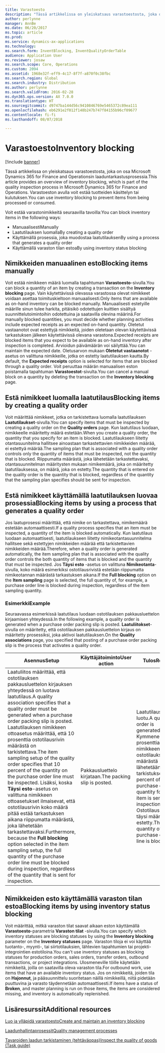 ```yaml
---
title: Varastoesto
description: "Tässä artikkelissa on yleiskatsaus varastoestosta, joka on osa Microsoft Dynamics 365 for Finance and Operationsin laaduntarkastusprosessia. Varastoeston avulla voit estää tuotteiden käsittelyn tai kulutuksen."
author: perlynne
manager: AnnBe
ms.date: 06/20/2017
ms.topic: article
ms.prod: 
ms.service: dynamics-ax-applications
ms.technology: 
ms.search.form: InventBlocking, InventQualityOrderTable
audience: Application User
ms.reviewer: josaw
ms.search.scope: Core, Operations
ms.custom: 2094
ms.assetid: 1968e32f-eff9-4c17-8f7f-a870f0c38fbc
ms.search.region: Global
ms.search.industry: Distribution
ms.author: perlynne
ms.search.validFrom: 2016-02-28
ms.dyn365.ops.version: AX 7.0.0
ms.translationtype: HT
ms.sourcegitcommit: d9747ba144d56c9410846769e5465372c89ea111
ms.openlocfilehash: eb6291e2f012f148b247b747f84155b96cf09677
ms.contentlocale: fi-fi
ms.lasthandoff: 08/07/2018

---
```


# <a name="inventory-blocking"></a><span data-ttu-id="127f4-104">Varastoesto</span><span class="sxs-lookup"><span data-stu-id="127f4-104">Inventory blocking</span></span>

[!include [banner](../includes/banner.md)]

<span data-ttu-id="127f4-105">Tässä artikkelissa on yleiskatsaus varastoestosta, joka on osa Microsoft Dynamics 365 for Finance and Operationsin laaduntarkastusprosessia.</span><span class="sxs-lookup"><span data-stu-id="127f4-105">This article provides an overview of inventory blocking, which is part of the quality inspection process in Microsoft Dynamics 365 for Finance and Operations.</span></span> <span data-ttu-id="127f4-106">Varastoeston avulla voit estää tuotteiden käsittelyn tai kulutuksen.</span><span class="sxs-lookup"><span data-stu-id="127f4-106">You can use inventory blocking to prevent items from being processed or consumed.</span></span>

<span data-ttu-id="127f4-107">Voit estää varastonimikkeitä seuraavilla tavoilla:</span><span class="sxs-lookup"><span data-stu-id="127f4-107">You can block inventory items in the following ways:</span></span>
-   <span data-ttu-id="127f4-108">Manuaalisesti</span><span class="sxs-lookup"><span data-stu-id="127f4-108">Manually</span></span>
-   <span data-ttu-id="127f4-109">Laatutilauksen luomalla</span><span class="sxs-lookup"><span data-stu-id="127f4-109">By creating a quality order</span></span>
-   <span data-ttu-id="127f4-110">Käyttämällä prosessia, joka muodostaa laatutilauksen</span><span class="sxs-lookup"><span data-stu-id="127f4-110">By using a process that generates a quality order</span></span>
-   <span data-ttu-id="127f4-111">Käyttämällä varaston tilan estoa</span><span class="sxs-lookup"><span data-stu-id="127f4-111">By using inventory status blocking</span></span>

## <a name="blocking-items-manually"></a><span data-ttu-id="127f4-112">Nimikkeiden manuaalinen esto</span><span class="sxs-lookup"><span data-stu-id="127f4-112">Blocking items manually</span></span>
<span data-ttu-id="127f4-113">Voit estää nimikkeen määrä luomalla tapahtuman **Varastoesto**-sivulla.</span><span class="sxs-lookup"><span data-stu-id="127f4-113">You can block a quantity of an item by creating a transaction on the **Inventory blocking** page.</span></span> <span data-ttu-id="127f4-114">Vain käytettävissä olevassa varastossa olevat nimikkeet voidaan asettaa toimituskieltoon manuaalisesti.</span><span class="sxs-lookup"><span data-stu-id="127f4-114">Only items that are available as on-hand inventory can be blocked manually.</span></span> <span data-ttu-id="127f4-115">Manuaalisesti estetyille määrille sinun tulee harkita, pitäisikö odotettujen kuittien sisältyä suunnittelutoimintoihin odotettuina ja saatavilla olevina määrinä.</span><span class="sxs-lookup"><span data-stu-id="127f4-115">For manually blocked quantities, you must decide whether planning activities include expected receipts as an expected on-hand quantity.</span></span> <span data-ttu-id="127f4-116">Oletetut vastaanotot ovat estettyjä nimikkeitä, joiden oletetaan olevan käytettävissä tarkastuksen jälkeen käytettävissä olevana varastona.</span><span class="sxs-lookup"><span data-stu-id="127f4-116">Expected receipts are blocked items that you expect to be available as on-hand inventory after inspection is completed.</span></span> <span data-ttu-id="127f4-117">Arvioidun päivämäärän voi säilyttää.</span><span class="sxs-lookup"><span data-stu-id="127f4-117">You can maintain the expected date.</span></span> <span data-ttu-id="127f4-118">Oletusarvon mukaan **Oletetut vastaanotot** -asetus on valittuna nimikkeille, jotka on estetty laatutilauksen kautta.</span><span class="sxs-lookup"><span data-stu-id="127f4-118">By default, the **Expected receipts** option is selected for items that are blocked through a quality order.</span></span> <span data-ttu-id="127f4-119">Voit peruuttaa määrän manuaalisen eston poistamalla tapahtuman **Varastoestot**-sivulta.</span><span class="sxs-lookup"><span data-stu-id="127f4-119">You can cancel a manual block on a quantity by deleting the transaction on the **Inventory blocking** page.</span></span>

## <a name="blocking-items-by-creating-a-quality-order"></a><span data-ttu-id="127f4-120">Estä nimikkeet luomalla laatutilaus</span><span class="sxs-lookup"><span data-stu-id="127f4-120">Blocking items by creating a quality order</span></span>
<span data-ttu-id="127f4-121">Voit määrittää nimikkeet, jotka on tarkistettava luomalla laatutilauksen **Laatutilaukset**-sivulla.</span><span class="sxs-lookup"><span data-stu-id="127f4-121">You can specify items that must be inspected by creating a quality order on the **Quality orders** page.</span></span> <span data-ttu-id="127f4-122">Kun laatutilaus luodaan, nimikkeelle määritetty määrä estetään.</span><span class="sxs-lookup"><span data-stu-id="127f4-122">When you create a quality order, the quantity that you specify for an item is blocked.</span></span> <span data-ttu-id="127f4-123">Laatutilaukseen liitetty otantasuunitelma hallitsee ainoastaan tarkastettavien nimikkeiden määrää, ei estettyä määrää.</span><span class="sxs-lookup"><span data-stu-id="127f4-123">The sampling plan that is associated with a quality order controls only the quantity of items that must be inspected, not the quantity that is blocked.</span></span> <span data-ttu-id="127f4-124">Riippumatta määrästä, joka lähetetään tarkastettavaksi, otantasuunnitelman määritysten mukaan nimikemäärä, joka on määritetty laatutilauksessa, on määrä, joka on estetty.</span><span class="sxs-lookup"><span data-stu-id="127f4-124">The quantity that is entered on the quality order is the quantity that is blocked, regardless of the quantity that the sampling plan specifies should be sent for inspection.</span></span>

## <a name="blocking-items-by-using-a-process-that-generates-a-quality-order"></a><span data-ttu-id="127f4-125">Estä nimikkeet käyttämällä laatutilauksen luovaa prosessia</span><span class="sxs-lookup"><span data-stu-id="127f4-125">Blocking items by using a process that generates a quality order</span></span>
<span data-ttu-id="127f4-126">Jos laatuprosessi määrittää, että nimike on tarkastettava, nimikemäärä estetään automaattisesti.</span><span class="sxs-lookup"><span data-stu-id="127f4-126">If a quality process specifies that an item must be inspected, a quantity of the item is blocked automatically.</span></span> <span data-ttu-id="127f4-127">Kun laatutilaus luodaan automaattisesti, laatutilaukseen liitetty nimikeotantasuunnitelma hallitsee sekä estettyjen nimikkeiden määrää että tarkistettavien nimikkeiden määrää.</span><span class="sxs-lookup"><span data-stu-id="127f4-127">Therefore, when a quality order is generated automatically, the item sampling plan that is associated with the quality order controls the both quantity of items that is blocked and the quantity that must be inspected.</span></span> <span data-ttu-id="127f4-128">Jos **Täysi esto** -asetus on valittuna **Nimikeotanta**-sivulla, koko määrä esimerkiksi ostotilausrivistä estetään riippumatta nimikeotannan määrästä tarkastuksen aikana.</span><span class="sxs-lookup"><span data-stu-id="127f4-128">If the **Full blocking** option on the **Item sampling** page is selected, the full quantity of, for example, a purchase order line is blocked during inspection, regardless of the item sampling quantity.</span></span>
### <a name="example"></a><span data-ttu-id="127f4-129">Esimerkki</span><span class="sxs-lookup"><span data-stu-id="127f4-129">Example</span></span>

<span data-ttu-id="127f4-130">Seuraavassa esimerkissä laatutilaus luodaan ostotilauksen pakkausluettelon kirjaamisen yhteydessä.</span><span class="sxs-lookup"><span data-stu-id="127f4-130">In the following example, a quality order is generated when a purchase order packing slip is posted.</span></span> <span data-ttu-id="127f4-131">**Laatuliitokset**-sivulla on määritetty, että ostotilauksen pakkausluettelon kirjaus on määritetty prosessiksi, joka aktivoi laatutilauksen.</span><span class="sxs-lookup"><span data-stu-id="127f4-131">On the **Quality associations** page, you specified that posting of a purchase order packing slip is the process that activates a quality order.</span></span>

|<span data-ttu-id="127f4-132">Asennus</span><span class="sxs-lookup"><span data-stu-id="127f4-132">Setup</span></span>                                                                     |<span data-ttu-id="127f4-133">Käyttäjätoiminto</span><span class="sxs-lookup"><span data-stu-id="127f4-133">User action</span></span>                 |<span data-ttu-id="127f4-134">Tulos</span><span class="sxs-lookup"><span data-stu-id="127f4-134">Result</span></span>             |
|--------------------------------------------------------------------------|----------------------------|-------------------|
| <span data-ttu-id="127f4-135">Laatuliitos määrittää, että ostotilauksen pakkausluettelon kirjauksen yhteydessä on luotava laatutilaus.</span><span class="sxs-lookup"><span data-stu-id="127f4-135">A quality association specifies that a quality order must be generated when a purchase order packing slip is posted.</span></span> <span data-ttu-id="127f4-136">Laatutilauksen nimikkeen ottoasetus määrittää, että 10 prosenttia ostotilausrivin määrästä on tarkistettava.</span><span class="sxs-lookup"><span data-stu-id="127f4-136">The item sampling setup of the quality order specifies that 10 percent of the quantity on the purchase order line must be inspected.</span></span> <span data-ttu-id="127f4-137">Lisäksi, koska **Täysi esto**-asetus on valittuna nimikkeen ottoasetukset ilmaisevat, että ostotilausrivin koko määrä pitää estää tarkastuksen aikana riippumatta määrästä, joka lähetetään tarkastettavaksi.</span><span class="sxs-lookup"><span data-stu-id="127f4-137">Furthermore, because the **Full blocking** option selected in the item sampling setup, the full quantity of the purchase order line must be blocked during inspection, regardless of the quantity that is sent for inspection.</span></span> | <span data-ttu-id="127f4-138">Pakkausluettelo kirjataan.</span><span class="sxs-lookup"><span data-stu-id="127f4-138">The packing slip is posted.</span></span> | <span data-ttu-id="127f4-139">Laatutilaus on luotu.</span><span class="sxs-lookup"><span data-stu-id="127f4-139">A quality order is generated.</span></span> <span data-ttu-id="127f4-140">Kymmenen prosenttia nimikkeen ostotilauksen määrästä lähetetään tarkistukseen.</span><span class="sxs-lookup"><span data-stu-id="127f4-140">Ten percent of the purchase order quantity for the item is sent to inspection.</span></span> <span data-ttu-id="127f4-141">Ostotilausrivin täysi määrä on estetty.</span><span class="sxs-lookup"><span data-stu-id="127f4-141">The full quantity of the purchase order line is blocked.</span></span> |

## <a name="blocking-items-by-using-inventory-status-blocking"></a><span data-ttu-id="127f4-142">Nimikkeiden esto käyttämällä varaston tilan estoa</span><span class="sxs-lookup"><span data-stu-id="127f4-142">Blocking items by using inventory status blocking</span></span>
<span data-ttu-id="127f4-143">Voit määrittää, mitkä varaston tilat saavat aikaan eston käyttämällä **Varastoesto**-parametria **Varaston tilat** -sivulla.</span><span class="sxs-lookup"><span data-stu-id="127f4-143">You can specify which inventory statuses are blocking statuses by using the **Inventory blocking** parameter on the **Inventory statuses** page.</span></span> <span data-ttu-id="127f4-144"> Varaston tiloja ei voi käyttää tuotanto-, myynti-, tai siirtotilauksien, lähtevien tapahtumien tai projekti-integrointien estotiloina.</span><span class="sxs-lookup"><span data-stu-id="127f4-144">You can't use inventory statuses as blocking statuses for production orders, sales orders, transfer orders, outbound transactions, or project integrations.</span></span> <span data-ttu-id="127f4-145">Ulosmeneville töille käytetään nimikkeitä, joilla on saatavilla oleva varaston tila.</span><span class="sxs-lookup"><span data-stu-id="127f4-145">For outbound work, use items that have an available inventory status.</span></span> <span data-ttu-id="127f4-146">Jos on nimikkeitä, joiden tila on **Hajonnut**, ja pääsuunnittelu suoritetaan näillä nimikkeillä, niitä pidetään puuttuvina ja varasto täydennetään automaattisesti.</span><span class="sxs-lookup"><span data-stu-id="127f4-146">If items have a status of **Broken**, and master planning is run on those items, the items are considered missing, and inventory is automatically replenished.</span></span>



<a name="additional-resources"></a><span data-ttu-id="127f4-147">Lisäresurssit</span><span class="sxs-lookup"><span data-stu-id="127f4-147">Additional resources</span></span>
--------

[<span data-ttu-id="127f4-148">Luo ja ylläpidä varastoesto</span><span class="sxs-lookup"><span data-stu-id="127f4-148">Create and maintain an inventory blocking</span></span>](tasks/create-maintain-inventory-blocking.md)

[<span data-ttu-id="127f4-149">Laadunhallintaprosessit</span><span class="sxs-lookup"><span data-stu-id="127f4-149">Quality management processes</span></span>](quality-management-processes.md)

[<span data-ttu-id="127f4-150">Tavaroiden laadun tarkistaminen (tehtäväopas)</span><span class="sxs-lookup"><span data-stu-id="127f4-150">Inspect the quality of goods (Task guide)</span></span>](tasks/inspect-quality-goods.md)

